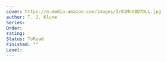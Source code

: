 ```yaml
---
cover: https://m.media-amazon.com/images/I/81MnY8Q7OLL.jpg
author: T. J. Klune
Series: 
Order: 
rating: 
Status: ToRead
Finished: ""
Level:
---
```








